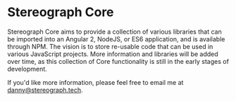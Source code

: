 # Stereograph Core

Stereograph Core aims to provide a collection of various libraries that can be imported into an Angular 2, NodeJS, or ES6 application, and is available through NPM. The vision is to store re-usable code that can be used in various JavaScript projects. More information and libraries will be added over time, as this collection of Core functionality is still in the early stages of development.

If you'd like more information, please feel free to email me at [danny@stereograph.tech](danny@stereograph.tech).
